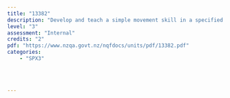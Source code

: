 ```yaml
---
title: "13382"
description: "Develop and teach a simple movement skill in a specified workplace"
level: "3"
assessment: "Internal"
credits: "2"
pdf: "https://www.nzqa.govt.nz/nqfdocs/units/pdf/13382.pdf"
categories:
    - "SPX3"
    
    
    
    
---
```

